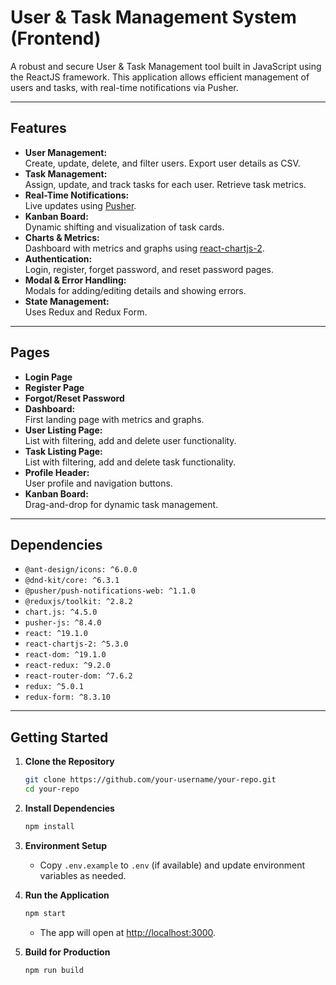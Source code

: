 # User & Task Management System (Frontend)

A robust and secure User & Task Management tool built in JavaScript using the ReactJS framework. This application allows efficient management of users and tasks, with real-time notifications via Pusher.

---

## Features

- **User Management:**  
  Create, update, delete, and filter users. Export user details as CSV.
- **Task Management:**  
  Assign, update, and track tasks for each user. Retrieve task metrics.
- **Real-Time Notifications:**  
  Live updates using [Pusher](https://pusher.com/).
- **Kanban Board:**  
  Dynamic shifting and visualization of task cards.
- **Charts & Metrics:**  
  Dashboard with metrics and graphs using [react-chartjs-2](https://github.com/reactchartjs/react-chartjs-2).
- **Authentication:**  
  Login, register, forget password, and reset password pages.
- **Modal & Error Handling:**  
  Modals for adding/editing details and showing errors.
- **State Management:**  
  Uses Redux and Redux Form.

---

## Pages

- **Login Page**
- **Register Page**
- **Forgot/Reset Password**
- **Dashboard:**  
  First landing page with metrics and graphs.
- **User Listing Page:**  
  List with filtering, add and delete user functionality.
- **Task Listing Page:**  
  List with filtering, add and delete task functionality.
- **Profile Header:**  
  User profile and navigation buttons.
- **Kanban Board:**  
  Drag-and-drop for dynamic task management.

---

## Dependencies

- `@ant-design/icons: ^6.0.0`
- `@dnd-kit/core: ^6.3.1`
- `@pusher/push-notifications-web: ^1.1.0`
- `@reduxjs/toolkit: ^2.8.2`
- `chart.js: ^4.5.0`
- `pusher-js: ^8.4.0`
- `react: ^19.1.0`
- `react-chartjs-2: ^5.3.0`
- `react-dom: ^19.1.0`
- `react-redux: ^9.2.0`
- `react-router-dom: ^7.6.2`
- `redux: ^5.0.1`
- `redux-form: ^8.3.10`

---

## Getting Started

1. **Clone the Repository**
    ```sh
    git clone https://github.com/your-username/your-repo.git
    cd your-repo
    ```

2. **Install Dependencies**
    ```sh
    npm install
    ```

3. **Environment Setup**
    - Copy `.env.example` to `.env` (if available) and update environment variables as needed.

4. **Run the Application**
    ```sh
    npm start
    ```
    - The app will open at [http://localhost:3000](http://localhost:3000).

5. **Build for Production**
    ```sh
    npm run build
    ```
